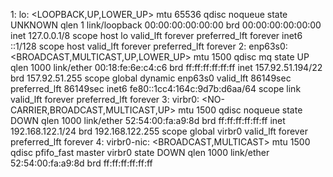 1: lo: <LOOPBACK,UP,LOWER_UP> mtu 65536 qdisc noqueue state UNKNOWN qlen 1
    link/loopback 00:00:00:00:00:00 brd 00:00:00:00:00:00
    inet 127.0.0.1/8 scope host lo
       valid_lft forever preferred_lft forever
    inet6 ::1/128 scope host 
       valid_lft forever preferred_lft forever
2: enp63s0: <BROADCAST,MULTICAST,UP,LOWER_UP> mtu 1500 qdisc mq state UP qlen 1000
    link/ether 00:18:fe:6e:c4:c6 brd ff:ff:ff:ff:ff:ff
    inet 157.92.51.194/22 brd 157.92.51.255 scope global dynamic enp63s0
       valid_lft 86149sec preferred_lft 86149sec
    inet6 fe80::1cc4:164c:9d7b:d6aa/64 scope link 
       valid_lft forever preferred_lft forever
3: virbr0: <NO-CARRIER,BROADCAST,MULTICAST,UP> mtu 1500 qdisc noqueue state DOWN qlen 1000
    link/ether 52:54:00:fa:a9:8d brd ff:ff:ff:ff:ff:ff
    inet 192.168.122.1/24 brd 192.168.122.255 scope global virbr0
       valid_lft forever preferred_lft forever
4: virbr0-nic: <BROADCAST,MULTICAST> mtu 1500 qdisc pfifo_fast master virbr0 state DOWN qlen 1000
    link/ether 52:54:00:fa:a9:8d brd ff:ff:ff:ff:ff:ff
